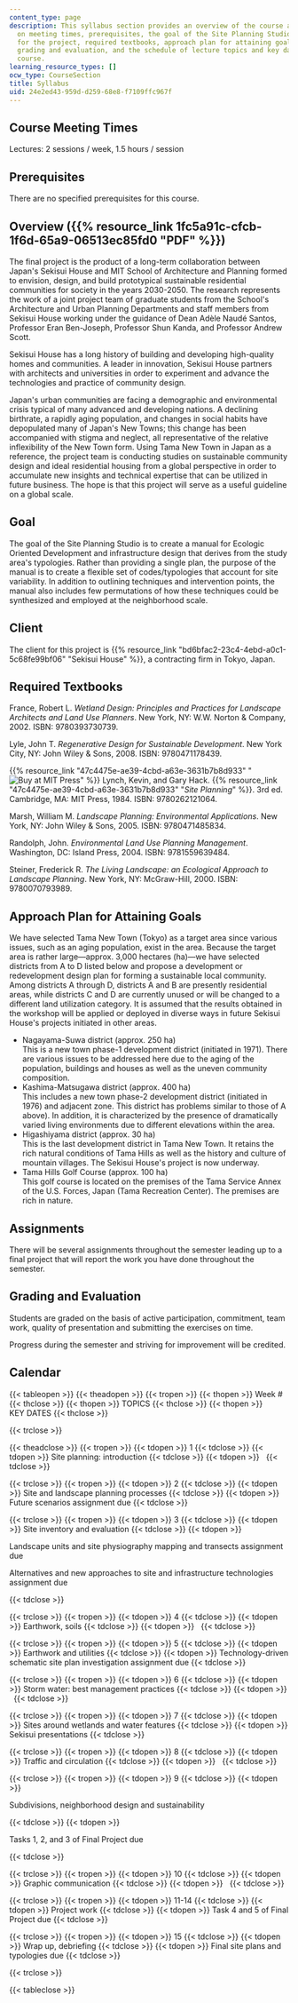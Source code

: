 ```yaml
---
content_type: page
description: This syllabus section provides an overview of the course and information
  on meeting times, prerequisites, the goal of the Site Planning Studio, the client
  for the project, required textbooks, approach plan for attaining goals, assignments,
  grading and evaluation, and the schedule of lecture topics and key dates for the
  course.
learning_resource_types: []
ocw_type: CourseSection
title: Syllabus
uid: 24e2ed43-959d-d259-68e8-f7109ffc967f
---
```


Course Meeting Times
--------------------

Lectures: 2 sessions / week, 1.5 hours / session

Prerequisites
-------------

There are no specified prerequisites for this course.

Overview ({{% resource_link 1fc5a91c-cfcb-1f6d-65a9-06513ec85fd0 "PDF" %}})
-----------------------------------------------------------------

The final project is the product of a long-term collaboration between Japan's Sekisui House and MIT School of Architecture and Planning formed to envision, design, and build prototypical sustainable residential communities for society in the years 2030-2050. The research represents the work of a joint project team of graduate students from the School's Architecture and Urban Planning Departments and staff members from Sekisui House working under the guidance of Dean Adèle Naudé Santos, Professor Eran Ben-Joseph, Professor Shun Kanda, and Professor Andrew Scott.

Sekisui House has a long history of building and developing high-quality homes and communities. A leader in innovation, Sekisui House partners with architects and universities in order to experiment and advance the technologies and practice of community design.

Japan's urban communities are facing a demographic and environmental crisis typical of many advanced and developing nations. A declining birthrate, a rapidly aging population, and changes in social habits have depopulated many of Japan's New Towns; this change has been accompanied with stigma and neglect, all representative of the relative inflexibility of the New Town form. Using Tama New Town in Japan as a reference, the project team is conducting studies on sustainable community design and ideal residential housing from a global perspective in order to accumulate new insights and technical expertise that can be utilized in future business. The hope is that this project will serve as a useful guideline on a global scale.

Goal
----

The goal of the Site Planning Studio is to create a manual for Ecologic Oriented Development and infrastructure design that derives from the study area's typologies. Rather than providing a single plan, the purpose of the manual is to create a flexible set of codes/typologies that account for site variability. In addition to outlining techniques and intervention points, the manual also includes few permutations of how these techniques could be synthesized and employed at the neighborhood scale.

Client
------

The client for this project is {{% resource_link "bd6bfac2-23c4-4ebd-a0c1-5c68fe99bf06" "Sekisui House" %}}, a contracting firm in Tokyo, Japan.

Required Textbooks
------------------

France, Robert L. _Wetland Design: Principles and Practices for Landscape Architects and Land Use Planners_. New York, NY: W.W. Norton & Company, 2002. ISBN: 9780393730739.

Lyle, John T. _Regenerative Design for Sustainable Development_. New York City, NY: John Wiley & Sons, 2008. ISBN: 9780471178439.

{{% resource_link "47c4475e-ae39-4cbd-a63e-3631b7b8d933" "![Buy at MIT Press](/images/mp_logo.gif)" %}} Lynch, Kevin, and Gary Hack. {{% resource_link "47c4475e-ae39-4cbd-a63e-3631b7b8d933" "_Site Planning_" %}}. 3rd ed. Cambridge, MA: MIT Press, 1984. ISBN: 9780262121064.

Marsh, William M. _Landscape Planning: Environmental Applications_. New York, NY: John Wiley & Sons, 2005. ISBN: 9780471485834.

Randolph, John. _Environmental Land Use Planning Management_. Washington, DC: Island Press, 2004. ISBN: 9781559639484.

Steiner, Frederick R. _The Living Landscape: an Ecological Approach to Landscape Planning_. New York, NY: McGraw-Hill, 2000. ISBN: 9780070793989.

Approach Plan for Attaining Goals
---------------------------------

We have selected Tama New Town (Tokyo) as a target area since various issues, such as an aging population, exist in the area. Because the target area is rather large—approx. 3,000 hectares (ha)—we have selected districts from A to D listed below and propose a development or redevelopment design plan for forming a sustainable local community. Among districts A through D, districts A and B are presently residential areas, while districts C and D are currently unused or will be changed to a different land utilization category. It is assumed that the results obtained in the workshop will be applied or deployed in diverse ways in future Sekisui House's projects initiated in other areas.

*   Nagayama-Suwa district (approx. 250 ha)  
    This is a new town phase-1 development district (initiated in 1971). There are various issues to be addressed here due to the aging of the population, buildings and houses as well as the uneven community composition.
*   Kashima-Matsugawa district (approx. 400 ha)  
    This includes a new town phase-2 development district (initiated in 1976) and adjacent zone. This district has problems similar to those of A above). In addition, it is characterized by the presence of dramatically varied living environments due to different elevations within the area.
*   Higashiyama district (approx. 30 ha)  
    This is the last development district in Tama New Town. It retains the rich natural conditions of Tama Hills as well as the history and culture of mountain villages. The Sekisui House's project is now underway.
*   Tama Hills Golf Course (approx. 100 ha)  
    This golf course is located on the premises of the Tama Service Annex of the U.S. Forces, Japan (Tama Recreation Center). The premises are rich in nature.

Assignments
-----------

There will be several assignments throughout the semester leading up to a final project that will report the work you have done throughout the semester.

Grading and Evaluation
----------------------

Students are graded on the basis of active participation, commitment, team work, quality of presentation and submitting the exercises on time.

Progress during the semester and striving for improvement will be credited.

Calendar
--------

{{< tableopen >}}
{{< theadopen >}}
{{< tropen >}}
{{< thopen >}}
Week #
{{< thclose >}}
{{< thopen >}}
TOPICS
{{< thclose >}}
{{< thopen >}}
KEY DATES
{{< thclose >}}

{{< trclose >}}

{{< theadclose >}}
{{< tropen >}}
{{< tdopen >}}
1
{{< tdclose >}}
{{< tdopen >}}
Site planning: introduction
{{< tdclose >}}
{{< tdopen >}}
 
{{< tdclose >}}

{{< trclose >}}
{{< tropen >}}
{{< tdopen >}}
2
{{< tdclose >}}
{{< tdopen >}}
Site and landscape planning processes
{{< tdclose >}}
{{< tdopen >}}
Future scenarios assignment due
{{< tdclose >}}

{{< trclose >}}
{{< tropen >}}
{{< tdopen >}}
3
{{< tdclose >}}
{{< tdopen >}}
Site inventory and evaluation
{{< tdclose >}}
{{< tdopen >}}


Landscape units and site physiography mapping and transects assignment due

Alternatives and new approaches to site and infrastructure technologies assignment due


{{< tdclose >}}

{{< trclose >}}
{{< tropen >}}
{{< tdopen >}}
4
{{< tdclose >}}
{{< tdopen >}}
Earthwork, soils
{{< tdclose >}}
{{< tdopen >}}
 
{{< tdclose >}}

{{< trclose >}}
{{< tropen >}}
{{< tdopen >}}
5
{{< tdclose >}}
{{< tdopen >}}
Earthwork and utilities
{{< tdclose >}}
{{< tdopen >}}
Technology-driven schematic site plan investigation assignment due
{{< tdclose >}}

{{< trclose >}}
{{< tropen >}}
{{< tdopen >}}
6
{{< tdclose >}}
{{< tdopen >}}
Storm water: best management practices
{{< tdclose >}}
{{< tdopen >}}
 
{{< tdclose >}}

{{< trclose >}}
{{< tropen >}}
{{< tdopen >}}
7
{{< tdclose >}}
{{< tdopen >}}
Sites around wetlands and water features
{{< tdclose >}}
{{< tdopen >}}
Sekisui presentations
{{< tdclose >}}

{{< trclose >}}
{{< tropen >}}
{{< tdopen >}}
8
{{< tdclose >}}
{{< tdopen >}}
Traffic and circulation
{{< tdclose >}}
{{< tdopen >}}
 
{{< tdclose >}}

{{< trclose >}}
{{< tropen >}}
{{< tdopen >}}
9
{{< tdclose >}}
{{< tdopen >}}


Subdivisions, neighborhood design and sustainability


{{< tdclose >}}
{{< tdopen >}}


Tasks 1, 2, and 3 of Final Project due


{{< tdclose >}}

{{< trclose >}}
{{< tropen >}}
{{< tdopen >}}
10
{{< tdclose >}}
{{< tdopen >}}
Graphic communication
{{< tdclose >}}
{{< tdopen >}}
 
{{< tdclose >}}

{{< trclose >}}
{{< tropen >}}
{{< tdopen >}}
11-14
{{< tdclose >}}
{{< tdopen >}}
Project work
{{< tdclose >}}
{{< tdopen >}}
Task 4 and 5 of Final Project due
{{< tdclose >}}

{{< trclose >}}
{{< tropen >}}
{{< tdopen >}}
15
{{< tdclose >}}
{{< tdopen >}}
Wrap up, debriefing
{{< tdclose >}}
{{< tdopen >}}
Final site plans and typologies due
{{< tdclose >}}

{{< trclose >}}

{{< tableclose >}}